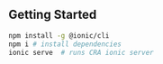 ## Getting Started

```zsh
npm install -g @ionic/cli
npm i # install dependencies
ionic serve  # runs CRA ionic server
